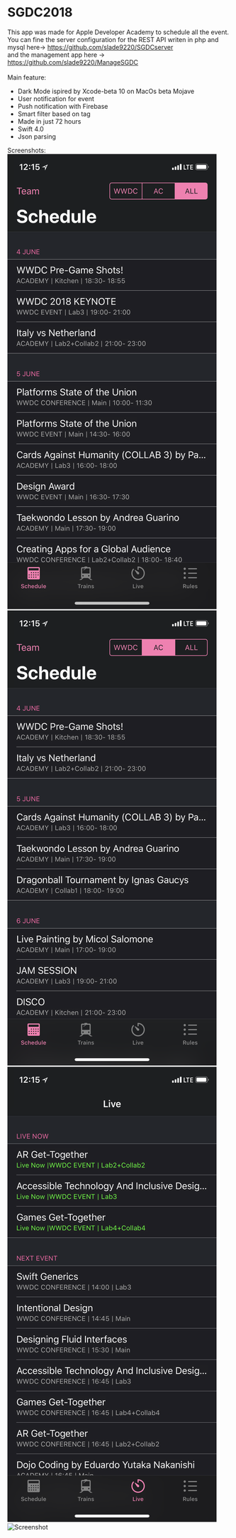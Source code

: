 # SGDC2018

This app was made for Apple Developer Academy to schedule all the event.<br>
You can fine the server configuration for the REST API writen in php and mysql here-> https://github.com/slade9220/SGDCserver <br>
and the management app here -> https://github.com/slade9220/ManageSGDC
<br>
<br>
Main feature:
- Dark Mode ispired by Xcode-beta 10 on MacOs beta Mojave <br>
- User notification for event <br>
- Push notification with Firebase <br>
- Smart filter based on tag <br>
- Made in just 72 hours <br>
- Swift 4.0 <br>
- Json parsing

Screenshots:
![Screenshot](IMG_0926.png)
![Screenshot](IMG_0927.png)
![Screenshot](IMG_0928.png)
![Screenshot](IMG_0931.png)



